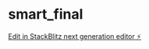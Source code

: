 # smart_final

[Edit in StackBlitz next generation editor ⚡️](https://stackblitz.com/~/github.com/karthik-1036/smart_final)